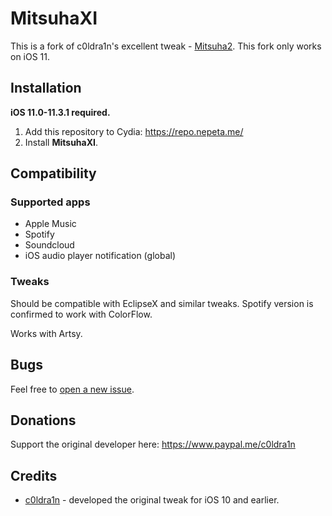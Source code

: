 # MitsuhaXI

This is a fork of c0ldra1n's excellent tweak - [Mitsuha2](https://github.com/c0ldra1n/Mitsuha2). This fork only works on iOS 11.

## Installation

**iOS 11.0-11.3.1 required.**

1. Add this repository to Cydia: https://repo.nepeta.me/
2. Install **MitsuhaXI**.

## Compatibility

### Supported apps

* Apple Music
* Spotify
* Soundcloud
* iOS audio player notification (global)

### Tweaks

Should be compatible with EclipseX and similar tweaks. Spotify version is confirmed to work with ColorFlow.

Works with Artsy.

## Bugs

Feel free to [open a new issue](https://github.com/Nepeta/MitsuhaXI/issues/new).

## Donations

Support the original developer here: https://www.paypal.me/c0ldra1n

## Credits

* [c0ldra1n](https://github.com/c0ldra1n/) - developed the original tweak for iOS 10 and earlier.
